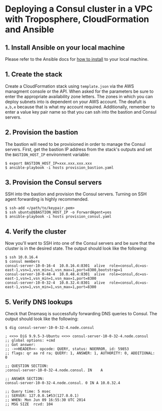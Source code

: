 # Deploying a Consul cluster in a VPC with Troposphere, CloudFormation and Ansible

## 1. Install Ansible on your local machine

Please refer to the Ansible docs for [how to install](http://docs.ansible.com/intro_installation.html) to your local machine.

## 1. Create the stack

Create a CloudFormation stack using `template.json` via the AWS managment console or the API. When asked for the parameters be sure to enter the appropriate availability zone letters. The zones in which you can deploy subnets into is dependent on your AWS account. The deafult is `a,b,e` because that is what my account required. Additionally, remember to enter a value key pair name so that you can ssh into the bastion and Consul servers.

## 2. Provision the bastion

The bastion will need to be provisioned in order to manage the Consul servers. First, get the bastion IP address from the stack's outputs and set the `BASTION_HOST_IP` environment variable:

```
$ export BASTION_HOST_IP=xxx.xxx.xxx.xxx
$ ansible-playbook -i hosts provision_bastion.yaml
```

## 3. Provision the Consul servers

SSH into the bastion and provision the Consul servers. Turning on SSH agent forwarding is highly recommended.

```
$ ssh-add </path/to/keypair.pem>
$ ssh ubuntu@$BASTION_HOST_IP -o ForwardAgent=yes
$ ansible-playbook -i hosts provision_consul.yaml
```

## 4. Verify the cluster

Now you'll want to SSH into one of the Consul servers and be sure that the cluster is in the desired state. The output should look like the following:

```
$ ssh 10.0.16.4
$ consul members
consul-server-10-0-16-4  10.0.16.4:8301  alive  role=consul,dc=us-east-1,vsn=1,vsn_min=1,vsn_max=1,port=8300,bootstrap=1
consul-server-10-0-48-4  10.0.48.4:8301  alive  role=consul,dc=us-east-1,vsn=1,vsn_min=1,vsn_max=1,port=8300
consul-server-10-0-32-4  10.0.32.4:8301  alive  role=consul,dc=us-east-1,vsn=1,vsn_min=1,vsn_max=1,port=8300
```

## 5. Verify DNS lookups

Check that Dnsmasq is successfully forwarding DNS queries to Consul. The output should look like the following:

```
$ dig consul-server-10-0-32-4.node.consul

; <<>> DiG 9.9.5-3-Ubuntu <<>> consul-server-10-0-32-4.node.consul
;; global options: +cmd
;; Got answer:
;; ->>HEADER<<- opcode: QUERY, status: NOERROR, id: 59853
;; flags: qr aa rd ra; QUERY: 1, ANSWER: 1, AUTHORITY: 0, ADDITIONAL: 0

;; QUESTION SECTION:
;consul-server-10-0-32-4.node.consul. IN    A

;; ANSWER SECTION:
consul-server-10-0-32-4.node.consul. 0 IN A 10.0.32.4

;; Query time: 5 msec
;; SERVER: 127.0.0.1#53(127.0.0.1)
;; WHEN: Mon Jun 09 16:55:30 UTC 2014
;; MSG SIZE  rcvd: 104
```
